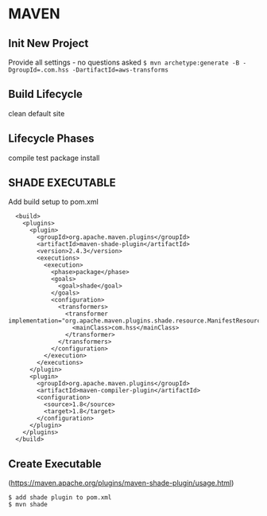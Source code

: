 # MAVEN

## Init New Project
Provide all settings - no questions asked
`$ mvn archetype:generate -B -DgroupId=.com.hss -DartifactId=aws-transforms`

## Build Lifecycle
clean
default
site

## Lifecycle Phases
compile
test
package
install

## SHADE EXECUTABLE
Add build setup to pom.xml
```
  <build>
    <plugins>
      <plugin>
        <groupId>org.apache.maven.plugins</groupId>
        <artifactId>maven-shade-plugin</artifactId>
        <version>2.4.3</version>
        <executions>
          <execution>
            <phase>package</phase>
            <goals>
              <goal>shade</goal>
            </goals>
            <configuration>
              <transformers>
                <transformer implementation="org.apache.maven.plugins.shade.resource.ManifestResourceTransformer">
                  <mainClass>com.hss</mainClass>
                </transformer>
              </transformers>
            </configuration>
          </execution>
        </executions>
      </plugin>
      <plugin>
        <groupId>org.apache.maven.plugins</groupId>
        <artifactId>maven-compiler-plugin</artifactId>
        <configuration>
          <source>1.8</source>
          <target>1.8</target>
        </configuration>
      </plugin>
    </plugins>
  </build>
```

## Create Executable
(https://maven.apache.org/plugins/maven-shade-plugin/usage.html)
```
$ add shade plugin to pom.xml
$ mvn shade
```
